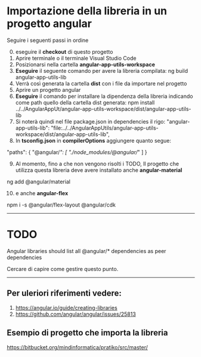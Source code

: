 
# Importazione della libreria in un progetto angular

Seguire i seguenti passi in ordine

0. eseguire il **checkout** di questo progetto
1. Aprire terminale o il terminale Visual Studio Code
2. Posizionarsi nella cartella **angular-app-utils-workspace**
3. **Eseguire** il seguente comando per avere la libreria compilata: ng build angular-app-utils-lib
4. Verrà così generata la cartella **dist** con i file da importare nel progetto
5. Aprire un progetto angular
6. **Eseguire** il comando per installare la dipendenza della libreria indicando come path quello della cartella dist generata: npm install ../../AngularAppUt/angular-app-utils-workspace/dist/angular-app-utils-lib
7. Si noterà quindi nel file package.json in dependencies il rigo: "angular-app-utils-lib": "file:../../AngularAppUtils/angular-app-utils-workspace/dist/angular-app-utils-lib",
8. In **tsconfig.json** in **compilerOptions** aggiungere quanto segue:

"paths": {
      "@angular/*": [
        "./node_modules/@angular/*"
      ]
}

9. Al momento, fino a che non vengono risolti i TODO, Il progetto che utilizza questa libreria deve avere installato anche **angular-material**

ng add @angular/material

10. e anche **angular-flex**

npm i -s @angular/flex-layout @angular/cdk


---

# TODO

Angular libraries should list all @angular/* dependencies as peer dependencies

Cercare di capire come gestire questo punto.


---

## Per uleriori riferimenti vedere:
1. https://angular.io/guide/creating-libraries
2. https://github.com/angular/angular/issues/25813

## Esempio di progetto che importa la libreria
https://bitbucket.org/mindinformatica/pratiko/src/master/

